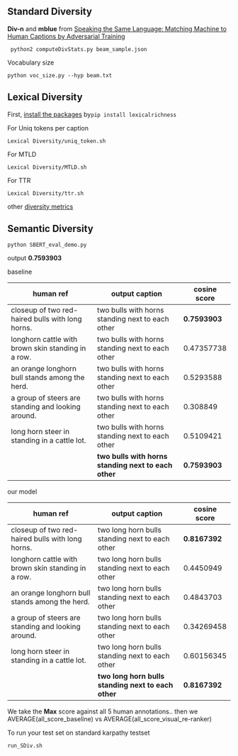 
## Standard Diversity 

**Div-n** and **mblue**  from [Speaking the Same Language: Matching Machine to Human Captions by Adversarial Training](https://github.com/rakshithShetty/captionGAN)

``` 
 python2 computeDivStats.py beam_sample.json
```

Vocabulary size

```
python voc_size.py --hyp beam.txt 
``` 
## Lexical Diversity 

First, [install the packages](https://pypi.org/project/lexicalrichness/) by``pip install lexicalrichness`` 

For Uniq tokens per caption  

```
Lexical Diversity/uniq_token.sh
``` 

For MTLD  

```
Lexical Diversity/MTLD.sh
``` 
For TTR  

```
Lexical Diversity/ttr.sh
``` 


other [diversity metrics](https://github.com/qingzwang/DiversityMetrics)





## Semantic Diversity 

``` 
python SBERT_eval_demo.py
``` 
output **0.7593903**

baseline 


| human ref | output caption |cosine score |
| ----------| ---------------|-------------| 
| closeup of two red-haired bulls with long horns. |  two bulls with horns standing next to each other |**0.7593903** |
| longhorn cattle with brown skin standing in a row. | two bulls with horns standing next to each other | 0.47357738 |
| an orange longhorn bull stands among the herd. | two bulls with horns standing next to each other |0.5293588 |
| a group of steers are standing and looking around.| two bulls with horns standing next to each other |0.308849 |
| long horn steer in standing in a cattle lot.| two bulls with horns standing next to each other | 0.5109421 |
|                                             |  **two bulls with horns standing next to each other** | **0.7593903**|  


our model 

| human ref | output caption |cosine score |
| ----------| ---------------|-------------| 
| closeup of two red-haired bulls with long horns. | two long horn bulls standing next to each other | **0.8167392** |
| longhorn cattle with brown skin standing in a row. | two long horn bulls standing next to each other|  0.4450949|
| an orange longhorn bull stands among the herd. | two long horn bulls standing next to each other | 0.4843703 |
| a group of steers are standing and looking around. |two long horn bulls standing next to each other |0.34269458 |
| long horn steer in standing in a cattle lot.| two long horn bulls standing next to each other |0.60156345 |
|                                             | **two long horn bulls standing next to each other** | **0.8167392** |
 
We take the **Max** score against all 5 human annotations.. then we AVERAGE(all_score_baseline) vs AVERAGE(all_score_visual_re-ranker)


To run your test set on standard karpathy testset

```
run_SDiv.sh
```
